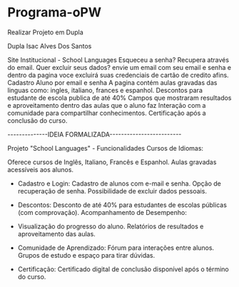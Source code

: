 # Programa-oPW
Realizar Projeto em Dupla

Dupla Isac Alves Dos Santos

Site Institucional  - School Languages 
Esqueceu a senha? Recupera através do email.
Quer excluir seus dados? envie um email com seu email e senha e dentro da pagina voce excluirá suas credenciais de cartão de credito afins. 
Cadastro Aluno por email e senha
A pagina contém aulas gravadas das linguas como: ingles, italiano, frances e espanhol.
Descontos para estudante de escola publica de até 40%
Campos que mostraram resultados e aproveitamento dentro das aulas que o aluno faz
Interação com a comunidade para compartilhar conhecimentos.
Certificação após a conclusão do curso.



--------------IDEIA FORMALIZADA-------------------------

Projeto "School Languages" - Funcionalidades
Cursos de Idiomas:

Oferece cursos de Inglês, Italiano, Francês e Espanhol.
Aulas gravadas acessíveis aos alunos.

* Cadastro e Login: Cadastro de alunos com e-mail e senha.
Opção de recuperação de senha.
Possibilidade de excluir dados pessoais.

* Descontos: Desconto de até 40% para estudantes de escolas públicas (com comprovação).
Acompanhamento de Desempenho:

* Visualização do progresso do aluno.
Relatórios de resultados e aproveitamento das aulas.

* Comunidade de Aprendizado: Fórum para interações entre alunos.
Grupos de estudo e espaço para tirar dúvidas.

* Certificação: Certificado digital de conclusão disponível após o término do curso.
